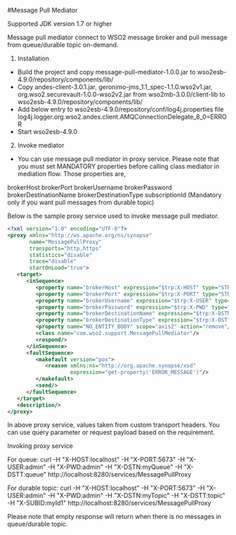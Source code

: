 #Message Pull Mediator

Supported JDK version 1.7 or higher

Message pull mediator connect to WSO2 message broker and pull message from queue/durable topic on-demand.

 1. Installation
  - Build the project and copy message-pull-mediator-1.0.0.jar to wso2esb-4.9.0/repository/components/lib/
  - Copy andes-client-3.0.1.jar, geronimo-jms_1.1_spec-1.1.0.wso2v1.jar, org.wso2.securevault-1.0.0-wso2v2.jar from
wso2mb-3.0.0/client-lib to wso2esb-4.9.0/repository/components/lib/
  - Add below entry to  wso2esb-4.9.0/repository/conf/log4j.properties file
  log4j.logger.org.wso2.andes.client.AMQConnectionDelegate_8_0=ERROR
  - Start wso2esb-4.9.0

 2. Invoke mediator
  - You can use message pull mediator in proxy service. Please note that you must set MANDATORY properties
before calling class mediator in mediation flow. Those properties are,

 brokerHost 
 brokerPort 
 brokerUsername 
 brokerPassword 
 brokerDestinationName 
 brokerDestinationType 
 subscriptionId (Mandatory only if you want pull messages from durable topic) 

Below is the sample proxy service used to invoke message pull mediator.

```xml
<?xml version="1.0" encoding="UTF-8"?>
<proxy xmlns="http://ws.apache.org/ns/synapse"
       name="MessagePullProxy"
       transports="http,https"
       statistics="disable"
       trace="disable"
       startOnLoad="true">
   <target>
      <inSequence>
         <property name="brokerHost" expression="$trp:X-HOST" type="STRING"/>
         <property name="brokerPort" expression="$trp:X-PORT" type="STRING"/>
         <property name="brokerUsername" expression="$trp:X-USER" type="STRING"/>
         <property name="brokerPassword" expression="$trp:X-PWD" type="STRING"/>
         <property name="brokerDestinationName" expression="$trp:X-DSTN" type="STRING"/>
         <property name="brokerDestinationType" expression="$trp:X-DSTT" type="STRING"/>
         <property name="NO_ENTITY_BODY" scope="axis2" action="remove"/>
         <class name="com.wso2.support.MessagePullMediator"/>
         <respond/>
      </inSequence>
      <faultSequence>
         <makefault version="pox">
            <reason xmlns:ns="http://org.apache.synapse/xsd"
                    expression="get-property('ERROR_MESSAGE')"/>
         </makefault>
         <send/>
      </faultSequence>
   </target>
   <description/>
</proxy>
```

In above proxy service, values taken from custom transport headers. You can use query parameter or request payload
based on the requirement.

Invoking proxy service

For queue:
curl -H "X-HOST:localhost" -H "X-PORT:5673" -H "X-USER:admin" -H "X-PWD:admin" -H "X-DSTN:myQueue" -H "X-DSTT:queue" http://localhost:8280/services/MessagePullProxy

For durable topic:
curl -H "X-HOST:localhost" -H "X-PORT:5673" -H "X-USER:admin" -H "X-PWD:admin" -H "X-DSTN:myTopic" -H "X-DSTT:topic" -H "X-SUBID:myId1" http://localhost:8280/services/MessagePullProxy

Please note that empty response will return when there is no messages in queue/durable topic.
